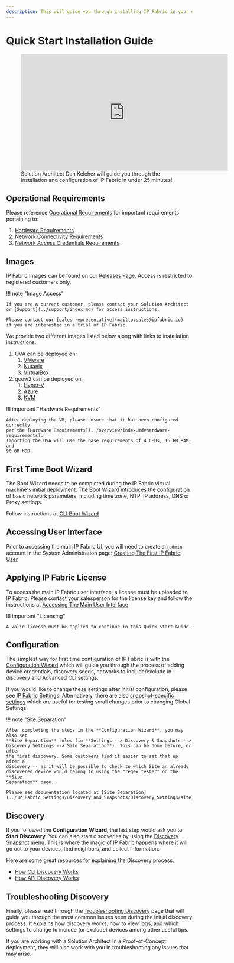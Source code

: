 ```yaml
---
description: This will guide you through installing IP Fabric in your environment.
---
```


# Quick Start Installation Guide

<figure markdown>
  <iframe width="560" height="315" src="https://www.youtube-nocookie.com/embed/x3WXQFk6paY" title="YouTube video player" frameborder="0" allow="accelerometer; autoplay; clipboard-write; encrypted-media; gyroscope; picture-in-picture; web-share" allowfullscreen></iframe>
  <figcaption>Solution Architect Dan Kelcher will guide you through the installation and configuration of IP Fabric in under 25 minutes!</figcaption>
</figure>

## Operational Requirements

Please reference [Operational Requirements](../overview/index.md#operational-requirements) for important requirements pertaining to:

1. [Hardware Requirements](../overview/index.md#hardware-requirements)
2. [Network Connectivity Requirements](../overview/index.md#network-connectivity-requirements)
3. [Network Access Credentials Requirements](../overview/index.md#network-access-credentials-requirements)

## Images

IP Fabric Images can be found on our [Releases Page](https://releases.ipfabric.io/ipfabric/current/).
Access is restricted to registered customers only.

!!! note "Image Access"

    If you are a current customer, please contact your Solution Architect
    or [Support](../support/index.md) for access instructions.

    Please contact our [sales representative](mailto:sales@ipfabric.io)
    if you are interested in a trial of IP Fabric.

We provide two different images listed below along with links to installation
instructions.

1. OVA can be deployed on:
   1. [VMware](01-deployment.md#deploying-on-vmware-ova-virtual-machine)
   2. [Nutanix](01-deployment.md#deploying-a-virtual-machine-to-nutanix)
   3. [VirtualBox](01-deployment.md#deploying-a-virtual-machine-on-virtualbox)
2. qcow2 can be deployed on:
   1. [Hyper-V](01-deployment.md#deploying-on-hyper-v-virtual-machine)
   2. [Azure](01-deployment.md#deploying-a-virtual-machine-on-microsoft-azure)
   3. [KVM](01-deployment.md#deploying-a-virtual-machine-on-kvm)

!!! important "Hardware Requirements"

    After deploying the VM, please ensure that it has been configured correctly
    per the [Hardware Requirements](../overview/index.md#hardware-requirements).
    Importing the OVA will use the base requirements of 4 CPUs, 16 GB RAM, and
    90 GB HDD.

## First Time Boot Wizard

The Boot Wizard needs to be completed during the IP Fabric virtual machine's
initial deployment. The Boot Wizard introduces the configuration of basic
network parameters, including time zone, NTP, IP address, DNS or Proxy settings.

Follow instructions at [CLI Boot Wizard](02-boot_wizard.md)

## Accessing User Interface

Prior to accessing the main IP Fabric UI, you will need to create an `admin`
account in the System Administration
page: [Creating The First IP Fabric User](03-access_ui.md#accessing-the-main-user-interface)

## Applying IP Fabric License

To access the main IP Fabric user interface, a license must be uploaded to IP
Fabric. Please contact your salesperson for the license key and follow the
instructions at
[Accessing The Main User Interface](03-access_ui.md#accessing-the-main-user-interface)

!!! important "Licensing"

    A valid license must be applied to continue in this Quick Start Guide.

## Configuration

The simplest way for first time configuration of IP Fabric is with the
[Configuration Wizard](04-configuration_wizard.md) which will guide you through
the process of adding device credentials, discovery seeds, networks to
include/exclude in discovery and Advanced CLI settings.

If you would like to change these settings after initial configuration,
please see [IP Fabric Settings](../IP_Fabric_Settings/configuration_management.md). Alternatively, there
are also
[snapshot-specific settings](../IP_Fabric_GUI/discovery_snapshot.md#snapshot-specific-settings)
which are useful for testing small changes prior to changing Global Settings.

!!! note "Site Separation"

    After completing the steps in the **Configuration Wizard**, you may also set
    **Site Separation** rules (in **Settings --> Discovery & Snapshots -->
    Discovery Settings --> Site Separation**). This can be done before, or after
    the first discovery. Some customers find it easier to set that up after a
    discovery -- as it will be possible to check to which Site an already
    discovered device would belong to using the "regex tester" on the **Site
    Separation** page.

    Please see documentation located at [Site Separation](../IP_Fabric_Settings/Discovery_and_Snapshots/Discovery_Settings/site_separation.md).

## Discovery

If you followed the **Configuration Wizard**, the last step would ask you to
**Start Discovery**. You can also start discoveries by using the
[Discovery Snapshot](../IP_Fabric_GUI/discovery_snapshot.md) menu. This is
where the magic of IP Fabric happens where it will go out to your devices, find
neighbors, and collect information.

Here are some great resources for explaining the Discovery process:

- [How CLI Discovery Works](../overview/How_Discovery_Works/CLI_discovery.md)
- [How API Discovery Works](../overview/How_Discovery_Works/API_discovery.md)

## Troubleshooting Discovery

Finally, please read through the
[Troubleshooting Discovery](../overview/How_Discovery_Works/troubleshooting_discovery.md)
page that will guide you through the most common issues seen during the initial
discovery process. It explains how discovery works, how to view logs, and which
settings to change to include (or exclude) devices among other useful tips.

If you are working with a Solution Architect in a Proof-of-Concept deployment,
they will also work with you in troubleshooting any issues that may arise.
